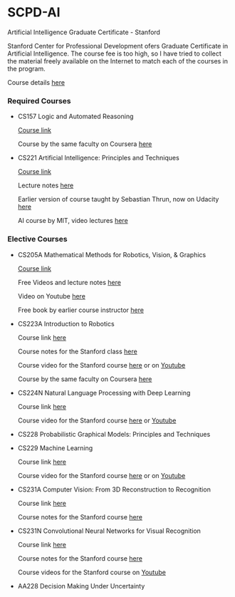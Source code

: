 # SCPD-AI
Artificial Intelligence Graduate Certificate - Stanford

Stanford Center for Professional Development ofers Graduate Certificate in Artificial Intelligence. The course fee is too high, so I have tried to collect the material freely available on the Internet to match each of the courses in the program.

Course details [here](http://scpd.stanford.edu/public/category/courseCategoryCertificateProfile.do?certificateId=1226717&method=load)

### Required Courses
* CS157 Logic and Automated Reasoning

  [Course link](http://scpd.stanford.edu/search/publicCourseSearchDetails.do;jsessionid=4E494CF0262AAA3627D567BC0620DF1D?method=load&courseId=11730&showInternal=true)
  
  Course by the same faculty on Coursera [here](https://www.coursera.org/learn/logic-introduction)
  
* CS221 Artificial Intelligence: Principles and Techniques

  [Course link](http://scpd.stanford.edu/search/publicCourseSearchDetails.do;jsessionid=4E494CF0262AAA3627D567BC0620DF1D?method=load&courseId=11747&showInternal=true)
  
  Lecture notes [here](http://web.stanford.edu/class/cs221/)
  
  Earlier version of course taught by Sebastian Thrun, now on Udacity [here](https://www.udacity.com/course/intro-to-artificial-intelligence--cs271)
  
  AI course by MIT, video lectures [here](https://www.youtube.com/playlist?list=PLUl4u3cNGP63gFHB6xb-kVBiQHYe_4hSi)

### Elective Courses
* CS205A Mathematical Methods for Robotics, Vision, & Graphics

  [Course link](http://scpd.stanford.edu/search/publicCourseSearchDetails.do;jsessionid=4E494CF0262AAA3627D567BC0620DF1D?method=load&courseId=1060827&showInternal=true)
  
  Free Videos and lecture notes [here](http://graphics.stanford.edu/courses/cs205a-13-fall/schedule.html)
  
  Video on Youtube [here](https://www.youtube.com/user/justinmsolomon/videos)
  
  Free book by earlier course instructor [here](https://people.csail.mit.edu/jsolomon/share/book/numerical_book.pdf)

* CS223A Introduction to Robotics

  Course link [here](http://scpd.stanford.edu/search/publicCourseSearchDetails.do;jsessionid=4E494CF0262AAA3627D567BC0620DF1D?method=load&courseId=11750&showInternal=true)
  
  Course notes for the Stanford class [here](http://cs.stanford.edu/groups/manips/teaching/cs223a/)
  
  Course video for the Stanford course [here](https://see.stanford.edu/Course/CS223A) or on [Youtube](https://www.youtube.com/watch?v=0yD3uBshJB0&list=PL65CC0384A1798ADF)
  
  Course by the same faculty on Coursera [here](https://www.coursera.org/learn/machine-learning)
  
* CS224N Natural Language Processing with Deep Learning

  Course link [here](http://scpd.stanford.edu/search/publicCourseSearchDetails.do;jsessionid=4E494CF0262AAA3627D567BC0620DF1D?method=load&courseId=11754&showInternal=true)
  
  Course video for the Stanford course [here](https://see.stanford.edu/Course/CS224N) or [Youtube](https://www.youtube.com/watch?v=kZteabVD8sU&list=PLCJlDcMjVoEdtem5GaohTC1o9HTTFtK7_&index=1)
  
* CS228 Probabilistic Graphical Models: Principles and Techniques
* CS229 Machine Learning

  Course link [here](http://scpd.stanford.edu/search/publicCourseSearchDetails.do;jsessionid=4E494CF0262AAA3627D567BC0620DF1D?method=load&courseId=11763&showInternal=true)
  
  Course video for the Stanford course [here](https://see.stanford.edu/Course/CS229) or on [Youtube](https://www.youtube.com/watch?v=UzxYlbK2c7E&list=PLA89DCFA6ADACE599)
  
* CS231A Computer Vision: From 3D Reconstruction to Recognition

  Course link [here](http://scpd.stanford.edu/search/publicCourseSearchDetails.do;jsessionid=4E494CF0262AAA3627D567BC0620DF1D?method=load&courseId=10796915&showInternal=true)
  
  Course notes for the Stanford course [here](http://web.stanford.edu/class/cs231a/schedule.html)
  
* CS231N Convolutional Neural Networks for Visual Recognition

  Course link [here](http://scpd.stanford.edu/search/publicCourseSearchDetails.do;jsessionid=4E494CF0262AAA3627D567BC0620DF1D?method=load&courseId=42262144&showInternal=true)
  
  Course notes for the Stanford course [here](http://vision.stanford.edu/teaching/cs231n/)
  
  Course videos for the Stanford course on [Youtube](https://www.youtube.com/playlist?list=PLLvH2FwAQhnpj1WEB-jHmPuUeQ8mX-XXG)
  
* AA228 Decision Making Under Uncertainty

